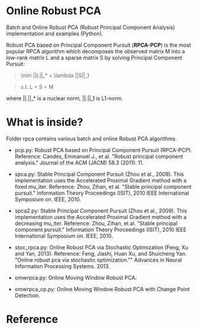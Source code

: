 Online Robust PCA
=================

Batch and Online Robust PCA (Robust Principal Component Analysis) implementation and examples (Python).

Robust PCA based on Principal Component Pursuit (**RPCA-PCP**) is the most popular RPCA algorithm which decomposes the observed matrix M into a low-rank matrix L and a sparse matrix S by solving Principal Component Pursuit:

> \min ||L||_* + \lambda ||S||_1

> s.t. L + S = M

where ||.||_* is a nuclear norm, ||.||_1 is L1-norm. 

What is inside?
===============
Folder rpca contains various batch and online Robust PCA algorithms.

  * pcp.py: Robust PCA based on Principal Component Pursuit (RPCA-PCP). Reference: Candes, Emmanuel J., et al. "Robust principal component analysis." Journal of the ACM (JACM) 58.3 (2011): 11.

  * spca.py: Stable Principal Component Pursuit (Zhou et al., 2009). This implementation uses the Accelerated Proximal Gradient method with a fixed mu_iter. Reference: Zhou, Zihan, et al. "Stable principal component pursuit." Information Theory Proceedings (ISIT), 2010 IEEE International Symposium on. IEEE, 2010. 

  * spca2.py: Stable Principal Component Pursuit (Zhou et al., 2009). This implementation uses the Accelerated Proximal Gradient method with a decreasing mu_iter. Reference: Zhou, Zihan, et al. "Stable principal component pursuit." Information Theory Proceedings (ISIT), 2010 IEEE International Symposium on. IEEE, 2010. 

  * stoc_rpca.py: Online Robust PCA via Stochastic Optimization	(Feng, Xu and Yan, 2013). Reference: Feng, Jiashi, Huan Xu, and Shuicheng Yan. "Online robust pca via stochastic optimization."" Advances in Neural Information Processing Systems. 2013.

  * omwrpca.py: Online Moving Window Robust PCA.

  * omwrpca_cp.py: Online Moving Window Robust PCA with Change Point Detection.

  Reference
  =========
        
        


